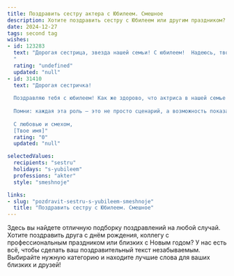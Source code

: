 ```yaml
---
title: Поздравить сестру актера с Юбилеем. Смешное
description: Хотите поздравить сестру с Юбилеем или другим праздником? Наш ИИ создаст незабываемое поздравление, а вы обязательно выделитесь среди других.  
date: 2024-12-27
tags: second tag
wishes:
- id: 123283
  text: "Дорогая сестрица, звезда нашей семьи! С юбилеем!  Надеюсь, твой возраст — это всего лишь цифра, которую ты  используешь для получения скидок в магазинах, а не для того, чтобы  расстраиваться из-за морщинок (которые, кстати, только добавляют тебе шарма, как и седина в твоих,  уж простите за банальность,  \"великолепных волосах\").  Пусть твоя жизнь будет полна ярких ролей, оваций и...  хороших сценариев,  без затянутых сцен и нудных монологов.  С юбилеем,  наша талантливая актриса!  Желаю тебе  оставаться такой же  яркой, зажигательной и неподражаемой,  только с более высоким гонораром!
  "
  rating: "undefined"
  updated: "null"
- id: 31410
  text: "Дорогая сестричка!
  
  Поздравляю тебя с юбилеем! Как же здорово, что актриса в нашей семье становится еще более выдающейся! Ты точно знаешь, как привлекать зрителей – даже наши домашние сюжеты собирают много аплодисментов. Желаю, чтобы в твоей жизни всегда были главные роли, а не второстепенные! Пусть каждый день будет как хороший спектакль: с яркими эмоциями, забавными запутанными ситуациями и, конечно, большим количеством восторженных зрителей!
  
  Помни: каждая эта роль — это не просто сценарий, а возможность показать свои таланты, смеяться и радоваться жизни. С днюшкой! Пусть твое «шоу» никогда не заканчивается, а зрители всегда дарят букет из эмоций и счастья!
  
  С любовью и смехом,
  [Твое имя]"
  rating: "0"
  updated: "null"

selectedValues:
  recipients: "sestru"
  holidays: "s-yubileem"
  professions: "akter"
  style: "smeshnoje"

links:
- slug: "pozdravit-sestru-s-yubileem-smeshnoje"
  title: "Поздравить сестру с Юбилеем. Смешное"
---
```


Здесь вы найдете отличную подборку поздравлений на любой случай. 
Хотите поздравить друга с днём рождения, коллегу с профессиональным праздником или близких с Новым годом? У нас есть всё, чтобы сделать ваш поздравительный текст незабываемым. Выбирайте нужную категорию и находите лучшие слова для ваших близких и друзей!
